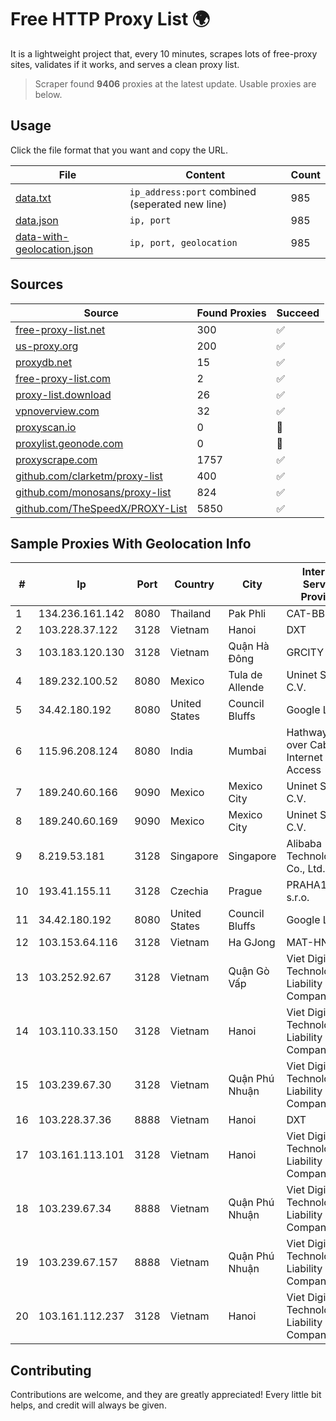 
# Free HTTP Proxy List 🌍

It is a lightweight project that, every 10 minutes, scrapes lots of free-proxy sites, validates if it works, and serves a clean proxy list.


> Scraper found **9406** proxies at the latest update. Usable proxies are below.

## Usage

Click the file format that you want and copy the URL.


|File|Content|Count|
|----|-------|-----|
|[data.txt](https://raw.githubusercontent.com/themiralay/Proxy-List-World/master/data.txt)|`ip_address:port` combined (seperated new line)|985|
|[data.json](https://raw.githubusercontent.com/themiralay/Proxy-List-World/master/data.json)|`ip, port`|985|
|[data-with-geolocation.json](https://raw.githubusercontent.com/themiralay/Proxy-List-World/master/data-with-geolocation.json)|`ip, port, geolocation`|985|

## Sources

|Source|Found Proxies|Succeed|
|------|-------------|-------|
|[free-proxy-list.net](https://free-proxy-list.net)|300|✅|
|[us-proxy.org](https://www.us-proxy.org)|200|✅|
|[proxydb.net](http://proxydb.net)|15|✅|
|[free-proxy-list.com](https://free-proxy-list.com/?page=&port=&type%5B%5D=http&type%5B%5D=https&up_time=0&search=Search)|2|✅|
|[proxy-list.download](https://www.proxy-list.download/HTTP)|26|✅|
|[vpnoverview.com](https://vpnoverview.com/privacy/anonymous-browsing/free-proxy-servers)|32|✅|
|[proxyscan.io](https://www.proxyscan.io)|0|🚫|
|[proxylist.geonode.com](https://proxylist.geonode.com/api/proxy-list?limit=300&page=1&sort_by=lastChecked&sort_type=desc&protocols=http,https)|0|🚫|
|[proxyscrape.com](https://api.proxyscrape.com/v2/?request=displayproxies&protocol=http&timeout=10000&country=all&ssl=all&anonymity=all)|1757|✅|
|[github.com/clarketm/proxy-list](https://raw.githubusercontent.com/clarketm/proxy-list/master/proxy-list-raw.txt)|400|✅|
|[github.com/monosans/proxy-list](https://raw.githubusercontent.com/monosans/proxy-list/main/proxies/http.txt)|824|✅|
|[github.com/TheSpeedX/PROXY-List](https://raw.githubusercontent.com/TheSpeedX/PROXY-List/master/http.txt)|5850|✅|


## Sample Proxies With Geolocation Info

|#|Ip|Port|Country|City|Internet Service Provider|
|-|--|----|-------|----|-------------------------|
|1|134.236.161.142|8080|Thailand|Pak Phli|CAT-BB|
|2|103.228.37.122|3128|Vietnam|Hanoi|DXT|
|3|103.183.120.130|3128|Vietnam|Quận Hà Đông|GRCITY|
|4|189.232.100.52|8080|Mexico|Tula de Allende|Uninet S.A. de C.V.|
|5|34.42.180.192|8080|United States|Council Bluffs|Google LLC|
|6|115.96.208.124|8080|India|Mumbai|Hathway IP over Cable Internet Access|
|7|189.240.60.166|9090|Mexico|Mexico City|Uninet S.A. de C.V.|
|8|189.240.60.169|9090|Mexico|Mexico City|Uninet S.A. de C.V.|
|9|8.219.53.181|3128|Singapore|Singapore|Alibaba (US) Technology Co., Ltd.|
|10|193.41.155.11|3128|Czechia|Prague|PRAHA12.com s.r.o.|
|11|34.42.180.192|8080|United States|Council Bluffs|Google LLC|
|12|103.153.64.116|3128|Vietnam|Ha GJong|MAT-HN|
|13|103.252.92.67|3128|Vietnam|Quận Gò Vấp|Viet Digital Technology Liability Company|
|14|103.110.33.150|3128|Vietnam|Hanoi|Viet Digital Technology Liability Company|
|15|103.239.67.30|3128|Vietnam|Quận Phú Nhuận|Viet Digital Technology Liability Company|
|16|103.228.37.36|8888|Vietnam|Hanoi|DXT|
|17|103.161.113.101|3128|Vietnam|Hanoi|Viet Digital Technology Liability Company|
|18|103.239.67.34|8888|Vietnam|Quận Phú Nhuận|Viet Digital Technology Liability Company|
|19|103.239.67.157|8888|Vietnam|Quận Phú Nhuận|Viet Digital Technology Liability Company|
|20|103.161.112.237|3128|Vietnam|Hanoi|Viet Digital Technology Liability Company|



## Contributing

Contributions are welcome, and they are greatly appreciated! Every
little bit helps, and credit will always be given.

